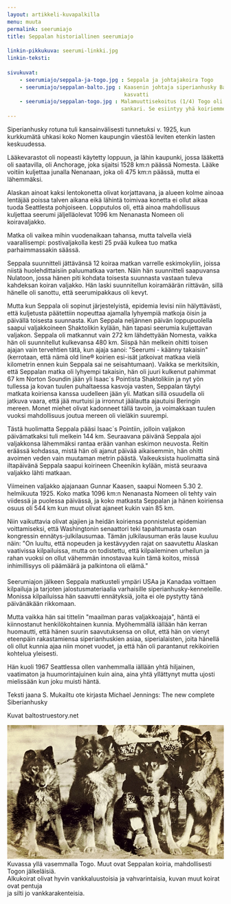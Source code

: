 ```yaml
---
layout: artikkeli-kuvapalkilla
menu: muuta
permalink: seerumiajo
title: Seppalan historiallinen seerumiajo

linkin-pikkukuva: seerumi-linkki.jpg
linkin-teksti:

sivukuvat:
    - seerumiajo/seppala-ja-togo.jpg : Seppala ja johtajakoira Togo
    - seerumiajo/seppalan-balto.jpg : Kaasenin johtaja siperianhusky Balto, kastroitu Seppalan 
                                      kasvatti
    - seerumiajo/seppalan-togo.jpg : Malamuuttisekoitus (1/4) Togo oli seerumiajon todellinen 
                                     sankari. Se esiintyy yhä koiriemme sukutauluissa.
---
```


Siperianhusky rotuna tuli kansainvälisesti tunnetuksi v. 1925, kun kurkkumätä uhkasi 
koko Nomen kaupungin väestöä leviten etenkin lasten keskuudessa.

Lääkevarastot oli nopeasti käytetty loppuun, ja lähin kaupunki, jossa lääkettä oli 
saatavilla, oli Anchorage, joka sijaitsi 1528 km:n päässä Nomesta. Lääke voitiin kuljettaa 
junalla Nenanaan, joka oli 475 km:n päässä, mutta ei lähemmäksi.

Alaskan ainoat kaksi lentokonetta olivat korjattavana, ja alueen kolme ainoaa lentäjää 
poissa talven aikana eikä lähintä toimivaa konetta ei ollut aikaa tuoda Seattlesta 
pohjoiseen. Lopputulos oli, että ainoa mahdollisuus kuljettaa seerumi jäljelläolevat 
1096 km Nenanasta Nomeen oli koiravaljakko.

Matka oli vaikea mihin vuodenaikaan tahansa, mutta talvella vielä vaarallisempi: 
postivaljakolla kesti 25 pvää kulkea tuo matka parhaimmassakin säässä.

Seppala suunnitteli jättävänsä 12 koiraa matkan varrelle eskimokyliin, joissa niistä 
huolehdittaisiin paluumatkaa varten. Näin hän suunnitteli saapuvansa Nulatoon, jossa 
hänen piti kohdata toisesta suunnasta vastaan tuleva kahdeksan koiran valjakko. Hän 
laski suunnitellun koiramäärän riittävän, sillä hänelle oli sanottu, että seerumipakkaus oli kevyt.

Mutta kun Seppala oli sopinut järjestelyistä, epidemia levisi niin hälyttävästi, 
että kuljetusta päätettiin nopeuttaa ajamalla lyhyempiä matkoja öisin ja päivällä 
toisesta suunnasta. Kun Seppala neljännen päivän loppupuolella saapui valjakkoineen 
Shaktolikin kylään, hän tapasi seerumia kuljettavan valjakon. Seppala oli matkannut 
vain 272 km lähdettyään Nomesta, vaikka hän oli suunnitellut kulkevansa 480 km. Siispä 
hän melkein ohitti toisen ajajan vain tervehtien tätä, kun ajaja sanoi: "Seerumi - 
käänny takaisin" (kerrotaan, että nämä old line® koirien esi-isät jatkoivat matkaa vielä 
kilometrin ennen kuin Seppala sai ne seisahtumaan). Vaikka se merkitsikin, että Seppalan matka oli lyhyempi takaisin, 
hän oli juuri kulkenut pahimmat 67 km Norton Soundin jään yli Isaac´s Pointista Shaktolikiin ja 
nyt yön tullessa ja kovan tuulen puhaltaessa kasvoja vasten, Seppalan täytyi matkata koiriensa 
kanssa uudelleen jään yli. Matkan sillä osuudella oli jatkuva vaara, että jää murtuisi ja 
irronnut jäälautta ajautuisi Beringin mereen. Monet miehet olivat kadonneet tällä tavoin, ja 
voimakkaan tuulen vuoksi mahdollisuus joutua mereen oli vieläkin suurempi.

Tästä huolimatta Seppala pääsi Isaac´s Pointiin, jolloin valjakon päivämatkaksi tuli 
melkein 144 km. Seuraavana päivänä Seppala ajoi valjakkonsa lähemmäksi rantaa erään 
vanhan eskimon neuvosta. Reitin eräässä kohdassa, mistä hän oli ajanut päivää 
aikaisemmin, hän ohitti avoimen veden vain muutaman metrin päästä. Vaikeuksista 
huolimatta sinä iltapäivänä Seppala saapui koirineen Cheenikin kylään, mistä seuraava 
valjakko lähti matkaan.

Viimeinen valjakko ajajanaan Gunnar Kaasen, saapui Nomeen 5.30 2. helmikuuta 1925. 
Koko matka 1096 km:n Nenanasta Nomeen oli tehty vain viidessä ja puolessa päivässä, 
ja koko matkasta Seppalan ja hänen koiriensa osuus oli 544 km kun muut olivat ajaneet 
kukin vain 85 km.

Niin vaikuttavia olivat ajajien ja heidän koiriensa ponnistelut epidemian voittamiseksi, 
että Washingtonin senaattori teki tapahtumasta osan kongressin ennätys-julkilausumaa. 
Tämän julkilausuman eräs lause kuuluu näin: "On luultu, että nopeuden ja kestävyyden 
rajat on saavutettu Alaskan vaativissa kilpailuissa, mutta on todistettu, että 
kilpaileminen urheilun ja rahan vuoksi on ollut vähemmän innostavaa kuin tämä koitos, 
missä inhimillisyys oli päämäärä ja palkintona oli elämä."

Seerumiajon jälkeen Seppala matkusteli ympäri USAa ja Kanadaa voittaen kilpailuja 
ja tarjoten jalostusmateriaalia varhaisille siperianhusky-kenneleille. Monissa 
kilpailuissa hän saavutti ennätyksiä, joita ei ole pystytty tänä päivänäkään rikkomaan.

Mutta vaikka hän sai tittelin "maailman paras valjakkoajaja", häntä ei kiinnostanut 
henkilökohtainen kunnia. Myöhemmällä iällään hän kerran huomautti, että hänen suurin 
saavutuksensa on ollut, että hän on vienyt eteenpäin rakastamiensa siperianhuskien 
asiaa, siperialaisten, joita hänellä oli ollut kunnia ajaa niin monet vuodet, ja että 
hän oli parantanut rekikoirien kohtelua yleisesti.

Hän kuoli 1967 Seattlessa ollen vanhemmalla iällään yhtä hiljainen, vaatimaton ja 
huumorintajuinen kuin aina, aina yhtä yllättynyt mutta ujosti mielissään kun joku muisti häntä.

Teksti jaana S. Mukailtu ote kirjasta Michael Jennings: The new complete Siberianhusky

Kuvat baltostruestory.net

<img src="images/seerumiajo/seppalan-koiria.jpg" /><br>
Kuvassa yllä vasemmalla Togo. Muut ovat Seppalan koiria, mahdollisesti Togon jälkeläisiä.<br>
Alkukoirat olivat hyvin vankkaluustoisia ja vahvarintaisia, kuvan muut koirat ovat pentuja <br>
ja silti jo vankkarakenteisia.

